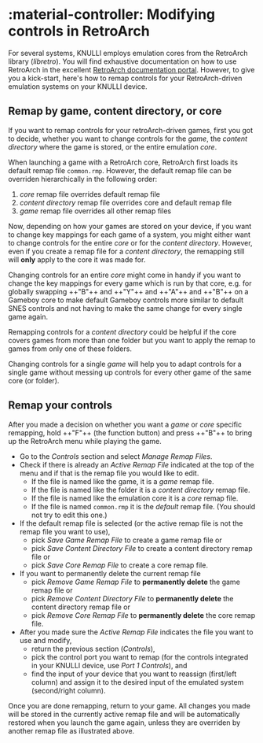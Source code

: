 # :material-controller: Modifying controls in RetroArch

For several systems, KNULLI employs emulation cores from the RetroArch library (*libretro*). You will find exhaustive documentation on how to use RetroArch in the excellent [RetroArch documentation portal](https://docs.libretro.com). However, to give you a kick-start, here's how to remap controls for your RetroArch-driven emulation systems on your KNULLI device.

## Remap by game, content directory, or core

If you want to remap controls for your retroArch-driven games, first you got to decide, whether you want to change controls for the *game*, the *content directory* where the game is stored, or the entire emulation *core*.

When launching a game with a RetroArch core, RetroArch first loads its default remap file `common.rmp`. However, the default remap file can be overriden hierarchically in the following order:

1. *core* remap file overrides default remap file
2. *content directory* remap file overrides core and default remap file
3. *game* remap file overrides all other remap files

Now, depending on how your games are stored on your device, if you want to change key mappings for each game of a system, you might either want to change controls for the entire *core* or for the *content directory*. However, even if you create a remap file for a *content directory*, the remapping still will **only** apply to the core it was made for.

Changing controls for an entire *core* might come in handy if you want to change the key mappings for every game which is run by that core, e.g. for globally swapping ++"B"++ and ++"Y"++ and ++"A"++ and ++"B"++ on a Gameboy core to make default Gameboy controls more similar to default SNES controls and not having to make the same change for every single game again.

Remapping controls for a *content directory* could be helpful if the core covers games from more than one folder but you want to apply the remap to games from only one of these folders.

Changing controls for a single *game* will help you to adapt controls for a single game without messing up controls for every other game of the same core (or folder).

## Remap your controls

After you made a decision on whether you want a *game* or *core* specific remapping, hold ++"F"++ (the function button) and press ++"B"++ to bring up the RetroArch menu while playing the game.

- Go to the *Controls* section and select *Manage Remap Files*.
- Check if there is already an *Active Remap File* indicated at the top of the menu and if that is the remap file you would like to edit.
    - If the file is named like the game, it is a *game* remap file.
    - If the file is named like the folder it is a *content directory* remap file.
    - If the file is named like the emulation core it is a *core* remap file.
    - If the file is named `common.rmp` it is the *default* remap file. (You should not try to edit this one.)
- If the default remap file is selected (or the active remap file is not the remap file you want to use),
    - pick *Save Game Remap File* to create a game remap file or
    - pick *Save Content Directory File* to create a content directory remap file or
    - pick *Save Core Remap File* to create a core remap file.
- If you want to permanently delete the current remap file
    - pick *Remove Game Remap File* to **permanently delete** the game remap file or
    - pick *Remove Content Directory File* to **permanently delete** the content directory remap file or
    - pick *Remove Core Remap File* to **permanently delete** the core remap file.
- After you made sure the *Active Remap File* indicates the file you want to use and modify,
    - return the previous section (*Controls*),
    - pick the control port you want to remap (for the controls integrated in your KNULLI device, use *Port 1 Controls*), and
    - find the input of your device that you want to reassign (first/left column) and assign it to the desired input of the emulated system (second/right column).

Once you are done remapping, return to your game. All changes you made will be stored in the currently active remap file and will be automatically restored when you launch the game again, unless they are overriden by another remap file as illustrated above.
